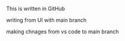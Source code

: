 This is written in GitHub

writing from UI with main branch

making chnages from vs code to main branch